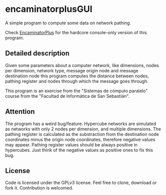 encaminatorplusGUI
==================
A simple program to compute some data on network pathing.

Check [EncaminatorPlus](https://github.com/Inversebit/encaminatorplus) for the hardcore console-only version of this program.

Detailed description
--------------------
Given some parameters about a computer network, like dimensions, nodes per dimension, network type, message origin node and message destination node this program computes the distance between nodes, pathing register and nodes through which the message goes through.

This program is an exercise from the "Sistemas de cómputo paralelo" course from the "Facultad de Informática de San Sebastián".

Attention
---------
The program has a weird bug/feature. Hypercube networks are simulated as networks with only 2 nodes per dimension, and multiple dimensions. The pathing register is calculated as the substraction from the destination node coordinates minus the origin node coordinates, therefore negative values may appear.
Pathing register values should be always positive in hypercubes. Just think of the negative values as positive ones to fix this bug.

License
-------
Code is licensed under the GPLv3 license. Feel free to clone, download or fork it.
Contribution is welcomed.
